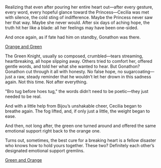 <!-- title: The Knight at Home with the Wolves -->

Realizing that even after pouring her entire heart out—after every gesture, every word, every hopeful glance toward the Princess—Cecilia was met with silence, the cold sting of indifference. Maybe the Princess never saw her that way. Maybe she never would. After six days of aching hope, the truth hit her like a blade: all her feelings may have been one-sided.

And once again, as if fate had him on standby, Gonathon was there.

[Orange and Green](#embed:https://www.youtube.com/live/I75IWfMGVgM?si=ie9yZ74ftKZFa7Vb&t=9258)

The Green Knight, usually so composed, crumbled—tears streaming, heartbreaking, all hope slipping away. Others tried to comfort her, offered gentle words, and told her what she wanted to hear. But Gonathon? Gonathon cut through it all with honesty. No false hope, no sugarcoating—just a raw, steady reminder that he wouldn’t let her drown in this sadness again. Not this time. Not after everything.

"Bro tug before hoes tug," the words didn’t need to be poetic—they just needed to be real.

And with a little help from Bijou’s unshakable cheer, Cecilia began to breathe again. The fog lifted, and, if only just a little, the weight began to ease.

And then, not long after, the green one turned around and offered the same emotional support right back to the orange one.

Turns out, sometimes, the best cure for a breaking heart is a fellow disaster who knows how to hold yours together. These two? Definitely each other’s designated emotional support gremlins.

[Green and Orange](#embed:https://www.youtube.com/live/I75IWfMGVgM?si=zgv4cfWTrxUWc4j3&t=10106)